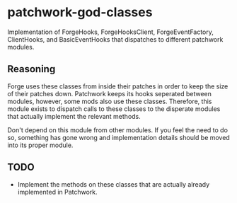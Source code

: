 # patchwork-god-classes

Implementation of ForgeHooks, ForgeHooksClient, ForgeEventFactory, ClientHooks, and BasicEventHooks that dispatches to different patchwork modules.

## Reasoning

Forge uses these classes from inside their patches in order to keep the size of their patches down.
Patchwork keeps its hooks seperated between modules, however, some mods also use these classes.
Therefore, this module exists to dispatch calls to these classes to the disperate modules that actually implement the relevant methods.

Don't depend on this module from other modules. If you feel the need to do so, something has gone wrong
and implementation details should be moved into its proper module.

## TODO
 * Implement the methods on these classes that are actually already implemented in Patchwork.
